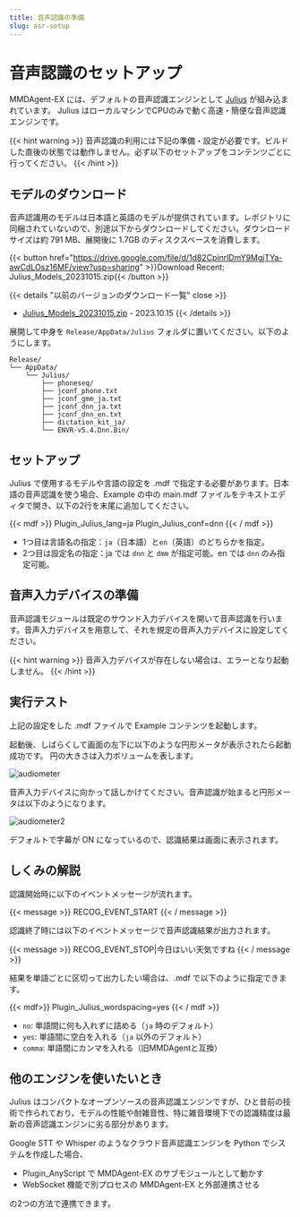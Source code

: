 ```yaml
---
title: 音声認識の準備
slug: asr-setup
---
```

# 音声認識のセットアップ

MMDAgent-EX には、デフォルトの音声認識エンジンとして [Julius](https://julius.osdn.jp/) が組み込まれています。
Julius はローカルマシンでCPUのみで動く高速・簡便な音声認識エンジンです。

{{< hint warning >}}
音声認識の利用には下記の準備・設定が必要です。ビルドした直後の状態では動作しません。必ず以下のセットアップをコンテンツごとに行ってください。
{{< /hint >}}

## モデルのダウンロード

音声認識用のモデルは日本語と英語のモデルが提供されています。レポジトリに同梱されていないので、別途以下からダウンロードしてください。ダウンロードサイズは約 791 MB、展開後に 1.7GB のディスクスペースを消費します。

{{< button href="https://drive.google.com/file/d/1d82CpinrlDmY9MgjTYa-awCdLOsz16MF/view?usp=sharing" >}}Download Recent: Julius_Models_20231015.zip{{< /button >}}

{{< details "以前のバージョンのダウンロード一覧" close >}}
- [Julius_Models_20231015.zip](https://drive.google.com/file/d/1d82CpinrlDmY9MgjTYa-awCdLOsz16MF/view?usp=sharing) - 2023.10.15
{{< /details >}}

展開して中身を `Release/AppData/Julius` フォルダに置いてください。以下のようにします。

    Release/
    └── AppData/
        └── Julius/
            ├── phoneseq/
            ├── jconf_phone.txt
            ├── jconf_gmm_ja.txt
            ├── jconf_dnn_ja.txt
            ├── jconf_dnn_en.txt
            ├── dictation_kit_ja/
            └── ENVR-v5.4.Dnn.Bin/

## セットアップ

Julius で使用するモデルや言語の設定を .mdf で指定する必要があります。日本語の音声認識を使う場合、Example の中の main.mdf ファイルをテキストエディタで開き、以下の2行を末尾に追加してください。

{{< mdf >}}
Plugin_Julius_lang=ja
Plugin_Julius_conf=dnn
{{< / mdf >}}

- 1つ目は言語名の指定：`ja`（日本語）と`en`（英語）のどちらかを指定。
- 2つ目は設定名の指定：ja では `dnn` と `dmm` が指定可能。en では `dnn` のみ指定可能。

## 音声入力デバイスの準備

音声認識モジュールは既定のサウンド入力デバイスを開いて音声認識を行います。音声入力デバイスを用意して、それを規定の音声入力デバイスに設定してください。

{{< hint warning >}}
音声入力デバイスが存在しない場合は、エラーとなり起動しません。
{{< /hint >}}

## 実行テスト

上記の設定をした .mdf ファイルで Example コンテンツを起動します。

起動後、しばらくして画面の左下に以下のような円形メータが表示されたら起動成功です。
円の大きさは入力ボリュームを表します。

![audiometer](/images/julius_indicator_1.png)

音声入力デバイスに向かって話しかけてください。音声認識が始まると円形メータは以下のようになります。

![audiometer2](/images/julius_indicator_2.png)

デフォルトで字幕が ON になっているので、認識結果は画面に表示されます。

## しくみの解説

認識開始時に以下のイベントメッセージが流れます。

{{< message >}}
RECOG_EVENT_START
{{< / message >}}

認識終了時には以下のイベントメッセージで音声認識結果が出力されます。

{{< message >}}
RECOG_EVENT_STOP|今日はいい天気ですね
{{< / message >}}

結果を単語ごとに区切って出力したい場合は、.mdf で以下のように指定できます。

{{< mdf>}}
Plugin_Julius_wordspacing=yes
{{< / mdf >}}

- `no`: 単語間に何も入れずに詰める（`ja` 時のデフォルト）
- `yes`: 単語間に空白を入れる（`ja` 以外のデフォルト）
- `comma`: 単語間にカンマを入れる（旧MMDAgentと互換）

## 他のエンジンを使いたいとき

Julius はコンパクトなオープンソースの音声認識エンジンですが、ひと昔前の技術で作られており、モデルの性能や耐雑音性、特に雑音環境下での認識精度は最新の音声認識エンジンに劣る部分があります。

Google STT や Whisper のようなクラウド音声認識エンジンを Python でシステムを作成した場合、

- Plugin_AnyScript で MMDAgent-EX のサブモジュールとして動かす
- WebSocket 機能で別プロセスの MMDAgent-EX と外部連携させる

の2つの方法で連携できます。
